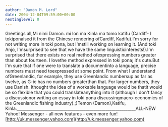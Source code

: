 ```yaml
---
author: "Damon M. Lord"
date: 2004-12-04T09:59:00+00:00
nestinglevel: 0
---
```

Greetings all,Mi nimi Damon. mi lon ma Kinla ma tomo katifu (Cardiff- I tokiponaised it from the Chinese rendering ofCardiff, Kadifu).I'm sorry for not writing more in toki pona, but I'mstill working on learning it. (And toki Anjo, I'msurprised to see that we have the same linguisticinterests!).I'm surprised that there exists no real method ofexpressing numbers greater than about fourteen. I lovethe method expressed in toki pona; it's cute.But I'm sure that if one were to translate a documentinto a language, precise numbers must need toexpressed at some point. From what I understand ofGreenlandic, for example, they use Greenlandic numbersup as far as twelve, as G-ic has no numbers greaterthan that. For larger numbers, they use Danish. Ithought the idea of a workable language would be thatit would be so flexible that you could translateanything into it (although I don't fancy a discussionor writing an essay in toki pona discussingmacro-economics of the Greenlandic fishing industry).;)Temon (Damon),Katifu, Kinla.\_\_\_\_\_\_\_\_\_\_\_\_\_\_\_\_\_\_\_\_\_\_\_\_\_\_\_\_\_\_\_\_\_\_\_\_\_\_\_\_\_\_\_\_\_\_\_\_\_\_\_\_\_\_\_\_\_\_\_ALL-NEW Yahoo! Messenger - all new features - even more fun![http://uk.messenger.yahoo.com](http://uk.messenger.yahoo.com)